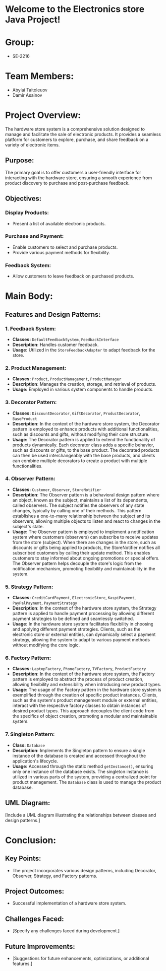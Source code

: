 # Welcome to the Electronics store Java Project!
# Group: 
- SE-2216
# Team Members:
- Abylai Taitoleuov
- Damir Asainov

# Project Overview:
The hardware store system is a comprehensive solution designed to manage and facilitate the sale of electronic products. It provides a seamless platform for customers to explore, purchase, and share feedback on a variety of electronic items.

## Purpose:
The primary goal is to offer customers a user-friendly interface for interacting with the hardware store, ensuring a smooth experience from product discovery to purchase and post-purchase feedback.

## Objectives:

### Display Products:
- Present a list of available electronic products.

### Purchase and Payment:
- Enable customers to select and purchase products.
- Provide various payment methods for flexibility.

### Feedback System:
- Allow customers to leave feedback on purchased products.

# Main Body:

## Features and Design Patterns:

### 1. Feedback System:
- **Classes:** `DefaultFeedbackSystem`, `FeedbackInterface`
- **Description:** Handles customer feedback.
- **Usage:** Utilized in the `StoreFeedbackAdapter` to adapt feedback for the store.

### 2. Product Management:
- **Classes:** `Product`, `ProductManagement`, `ProductManager`
- **Description:** Manages the creation, storage, and retrieval of products.
- **Usage:** Employed in various system components to handle products.

### 3. Decorator Pattern:
- **Classes:** `DiscountDecorator`, `GiftDecorator`, `ProductDecorator`, `BaseProduct`
- **Description:** In the context of the hardware store system, the Decorator pattern is employed to enhance products with additional functionalities, such as discounts and gifts, without modifying their core structure.
- **Usage:** The Decorator pattern is applied to extend the functionality of products dynamically. Each decorator class adds a specific behavior, such as discounts or gifts, to the base product. The decorated products can then be used interchangeably with the base products, and clients can combine multiple decorators to create a product with multiple functionalities.

### 4. Observer Pattern:
- **Classes:** `Customer`, `Observer`, `StoreNotifier`
- **Description:** The Observer pattern is a behavioral design pattern where an object, known as the subject, maintains a list of its dependents, called observers. The subject notifies the observers of any state changes, typically by calling one of their methods. This pattern establishes a one-to-many relationship between the subject and its observers, allowing multiple objects to listen and react to changes in the subject's state.
- **Usage:** The Observer pattern is employed to implement a notification system where customers (observers) can subscribe to receive updates from the store (subject). When there are changes in the store, such as discounts or gifts being applied to products, the StoreNotifier notifies all subscribed customers by calling their update method. This enables customers to stay informed about ongoing promotions or special offers. The Observer pattern helps decouple the store's logic from the notification mechanism, promoting flexibility and maintainability in the system.

### 5. Strategy Pattern:
- **Classes:** `CreditCardPayment`, `ElectronicStore`, `KaspiPayment`, `PayPalPayment`, `PaymentStrategy`
- **Description:** In the context of the hardware store system, the Strategy pattern is applied to handle payment processing by allowing different payment strategies to be defined and seamlessly switched.
- **Usage:**  In the hardware store system facilitates flexibility in choosing and applying different payment strategies. Clients, such as the electronic store or external entities, can dynamically select a payment strategy, allowing the system to adapt to various payment methods without modifying the core logic.

### 6. Factory Pattern:
- **Classes:** `LaptopFactory`, `PhoneFactory`, `TVFactory`, `ProductFactory`
- **Description:** In the context of the hardware store system, the Factory pattern is employed to abstract the process of product creation, allowing flexibility and extensibility when introducing new product types.
- **Usage:** The usage of the Factory pattern in the hardware store system is exemplified through the creation of specific product instances. Clients, such as the system's product management module or external entities, interact with the respective factory classes to obtain instances of desired product types. This approach decouples the client code from the specifics of object creation, promoting a modular and maintainable system.

### 7. Singleton Pattern:
- **Class:** `Database`
- **Description:** Implements the Singleton pattern to ensure a single instance of the database is created and accessed throughout the application's lifecycle.
- **Usage:**
  Accessed through the static method `getInstance()`, ensuring only one instance of the database exists.
  The singleton instance is utilized in various parts of the system, providing a centralized point for product management.
  The `Database` class is used to manage the product database.

## UML Diagram:
[Include a UML diagram illustrating the relationships between classes and design patterns.]

# Conclusion:

## Key Points:
- The project incorporates various design patterns, including Decorator, Observer, Strategy, and Factory patterns.

## Project Outcomes:
- Successful implementation of a hardware store system.

## Challenges Faced:
- [Specify any challenges faced during development.]

## Future Improvements:
- [Suggestions for future enhancements, optimizations, or additional features.]

